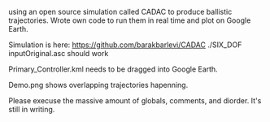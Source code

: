 using an open source simulation called CADAC to produce ballistic trajectories. Wrote own code to run them in real time and plot on Google Earth.

Simulation is here: https://github.com/barakbarlevi/CADAC
./SIX_DOF inputOriginal.asc 
should work

Primary_Controller.kml needs to be dragged into Google Earth.

Demo.png shows overlapping trajectories hapenning.

Please execuse the massive amount of globals, comments, and diorder. It's still in writing.
